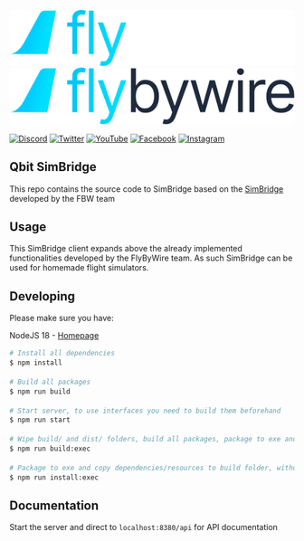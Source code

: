 ![FlyByWire Simulations](https://raw.githubusercontent.com/flybywiresim/branding/1391fc003d8b5d439d01ad86e2778ae0bfc8b682/tails-with-text/FBW-Color-Light.svg#gh-dark-mode-only)
![FlyByWire Simulations](https://github.com/flybywiresim/branding/blob/master/tails-with-text/FBW-Color-Dark.svg#gh-light-mode-only)

[![Discord](https://img.shields.io/discord/738864299392630914.svg?label=&logo=discord&logoColor=ffffff&color=7389D8&labelColor=6A7EC2)](https://discord.gg/UjzuHMU)
[![Twitter](https://img.shields.io/badge/-@FlyByWireSim-e84393?label=&logo=twitter&logoColor=ffffff&color=6399AE&labelColor=00C2CB)](https://twitter.com/FlybywireSim)
[![YouTube](https://img.shields.io/badge/-FlyByWireSimulations-e84393?label=&logo=youtube&logoColor=ffffff&color=6399AE&labelColor=00C2CB)](https://www.youtube.com/c/FlyByWire-Simulations)
[![Facebook](https://img.shields.io/badge/-FlyByWireSimulations-e84393?label=&logo=facebook&logoColor=ffffff&color=6399AE&labelColor=00C2CB)](https://www.facebook.com/FlyByWireSimulations/)
[![Instagram](https://img.shields.io/badge/-@FlyByWireSim-e84393?label=&logo=instagram&logoColor=ffffff&color=6399AE&labelColor=00C2CB)](https://instagram.com/flybywiresim)

## Qbit SimBridge

This repo contains the source code to SimBridge based on the [SimBridge](https://github.com/flybywiresim/simbridge) developed by the FBW team

## Usage

This SimBridge client expands above the already implemented functionalities developed by the FlyByWire team. As such SimBridge can be used for homemade flight simulators.

## Developing

Please make sure you have:

NodeJS 18 - [Homepage](https://nodejs.org/en/)

```bash
# Install all dependencies
$ npm install

# Build all packages
$ npm run build

# Start server, to use interfaces you need to build them beforehand
$ npm run start

# Wipe build/ and dist/ folders, build all packages, package to exe and copy dependencies/resources to build folder
$ npm run build:exec

# Package to exe and copy dependencies/resources to build folder, without rebuilding
$ npm run install:exec

```

## Documentation
Start the server and direct to `localhost:8380/api` for API documentation
